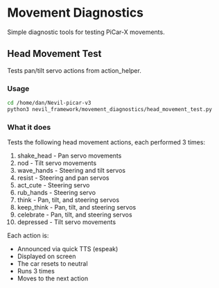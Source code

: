 # Movement Diagnostics

Simple diagnostic tools for testing PiCar-X movements.

## Head Movement Test

Tests pan/tilt servo actions from action_helper.

### Usage

```bash
cd /home/dan/Nevil-picar-v3
python3 nevil_framework/movement_diagnostics/head_movement_test.py
```

### What it does

Tests the following head movement actions, each performed 3 times:
1. shake_head - Pan servo movements
2. nod - Tilt servo movements
3. wave_hands - Steering and tilt servos
4. resist - Steering and pan servos
5. act_cute - Steering servo
6. rub_hands - Steering servo
7. think - Pan, tilt, and steering servos
8. keep_think - Pan, tilt, and steering servos
9. celebrate - Pan, tilt, and steering servos
10. depressed - Tilt servo movements

Each action is:
- Announced via quick TTS (espeak)
- Displayed on screen
- The car resets to neutral
- Runs 3 times
- Moves to the next action
